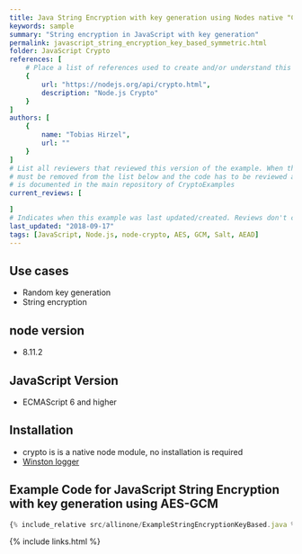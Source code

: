 ```yaml
---
title: Java String Encryption with key generation using Nodes native "Crypto" Library
keywords: sample
summary: "String encryption in JavaScript with key generation"
permalink: javascript_string_encryption_key_based_symmetric.html
folder: JavaScript Crypto
references: [
    # Place a list of references used to create and/or understand this example.
    {
        url: "https://nodejs.org/api/crypto.html",
        description: "Node.js Crypto"
    }
]
authors: [
    {
        name: "Tobias Hirzel",
        url: ""
    }
]
# List all reviewers that reviewed this version of the example. When the example is updated all old reviews
# must be removed from the list below and the code has to be reviewed again. The complete review process
# is documented in the main repository of CryptoExamples
current_reviews: [

]
# Indicates when this example was last updated/created. Reviews don't change this.
last_updated: "2018-09-17"
tags: [JavaScript, Node.js, node-crypto, AES, GCM, Salt, AEAD] 
---
```


## Use cases

- Random key generation
- String encryption

## node version

- 8.11.2

## JavaScript Version

- ECMAScript 6 and higher

## Installation

- crypto is is a native node module, no installation is required
- [Winston logger](https://github.com/winstonjs/winston)

## Example Code for JavaScript String Encryption with key generation using AES-GCM

```js
{% include_relative src/allinone/ExampleStringEncryptionKeyBased.java %}
```

{% include links.html %}
